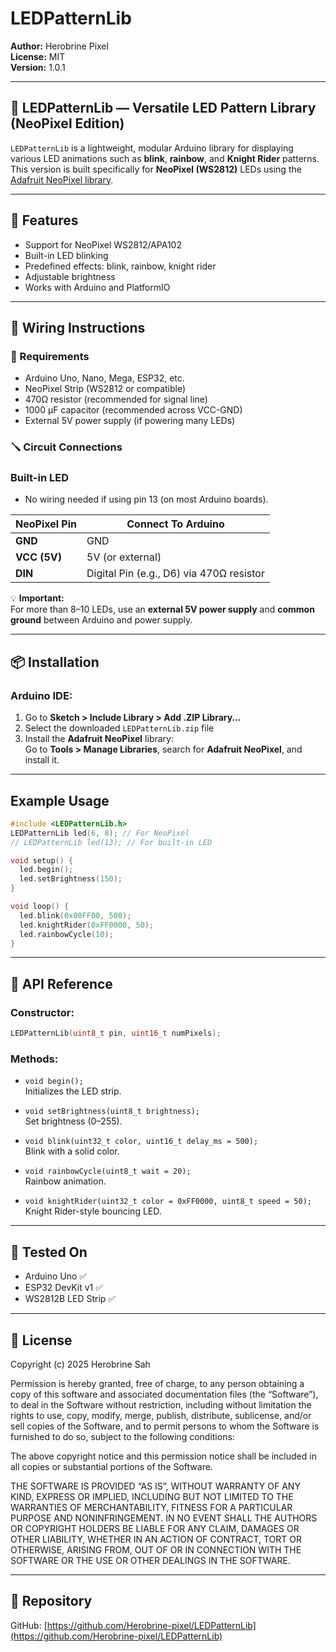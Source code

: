 # LEDPatternLib

**Author:** Herobrine Pixel  
**License:** MIT  
**Version:** 1.0.1 

---

## 🌈 LEDPatternLib — Versatile LED Pattern Library (NeoPixel Edition)

`LEDPatternLib` is a lightweight, modular Arduino library for displaying various LED animations such as **blink**, **rainbow**, and **Knight Rider** patterns. This version is built specifically for **NeoPixel (WS2812)** LEDs using the [Adafruit NeoPixel library](https://github.com/adafruit/Adafruit_NeoPixel).

---

## 🔌 Features
- Support for NeoPixel WS2812/APA102
- Built-in LED blinking
- Predefined effects: blink, rainbow, knight rider
- Adjustable brightness
- Works with Arduino and PlatformIO
  
---

## 🔌 Wiring Instructions

### 🧾 Requirements
- Arduino Uno, Nano, Mega, ESP32, etc.
- NeoPixel Strip (WS2812 or compatible)
- 470Ω resistor (recommended for signal line)
- 1000 µF capacitor (recommended across VCC-GND)
- External 5V power supply (if powering many LEDs)

### 🪛 Circuit Connections

### Built-in LED
- No wiring needed if using pin 13 (on most Arduino boards).

| NeoPixel Pin | Connect To Arduino |
|--------------|--------------------|
| **GND**      | GND                |
| **VCC (5V)** | 5V (or external)   |
| **DIN**      | Digital Pin (e.g., D6) via 470Ω resistor |

💡 **Important:**  
For more than 8–10 LEDs, use an **external 5V power supply** and **common ground** between Arduino and power supply.

---

## 📦 Installation

### Arduino IDE:
1. Go to **Sketch > Include Library > Add .ZIP Library…**
2. Select the downloaded `LEDPatternLib.zip` file
3. Install the **Adafruit NeoPixel** library:  
   Go to **Tools > Manage Libraries**, search for **Adafruit NeoPixel**, and install it.

---
## Example Usage
```cpp
#include <LEDPatternLib.h>
LEDPatternLib led(6, 8); // For NeoPixel
// LEDPatternLib led(13); // For built-in LED

void setup() {
  led.begin();
  led.setBrightness(150);
}

void loop() {
  led.blink(0x00FF00, 500);
  led.knightRider(0xFF0000, 50);
  led.rainbowCycle(10);
}
```

---

## 🧠 API Reference

### Constructor:
```cpp
LEDPatternLib(uint8_t pin, uint16_t numPixels);
```

### Methods:
- `void begin();`  
  Initializes the LED strip.

- `void setBrightness(uint8_t brightness);`  
  Set brightness (0–255).

- `void blink(uint32_t color, uint16_t delay_ms = 500);`  
  Blink with a solid color.

- `void rainbowCycle(uint8_t wait = 20);`  
  Rainbow animation.

- `void knightRider(uint32_t color = 0xFF0000, uint8_t speed = 50);`  
  Knight Rider-style bouncing LED.

---

## 🧪 Tested On

- Arduino Uno ✅  
- ESP32 DevKit v1 ✅  
- WS2812B LED Strip ✅

---

## 📖 License

Copyright (c) 2025 Herobrine Sah

Permission is hereby granted, free of charge, to any person obtaining a copy
of this software and associated documentation files (the “Software”), to deal
in the Software without restriction, including without limitation the rights
to use, copy, modify, merge, publish, distribute, sublicense, and/or sell
copies of the Software, and to permit persons to whom the Software is
furnished to do so, subject to the following conditions:

The above copyright notice and this permission notice shall be included in all
copies or substantial portions of the Software.

THE SOFTWARE IS PROVIDED “AS IS”, WITHOUT WARRANTY OF ANY KIND, EXPRESS OR
IMPLIED, INCLUDING BUT NOT LIMITED TO THE WARRANTIES OF MERCHANTABILITY,
FITNESS FOR A PARTICULAR PURPOSE AND NONINFRINGEMENT. IN NO EVENT SHALL THE
AUTHORS OR COPYRIGHT HOLDERS BE LIABLE FOR ANY CLAIM, DAMAGES OR OTHER
LIABILITY, WHETHER IN AN ACTION OF CONTRACT, TORT OR OTHERWISE, ARISING FROM,
OUT OF OR IN CONNECTION WITH THE SOFTWARE OR THE USE OR OTHER DEALINGS IN THE
SOFTWARE.



---

## 🔗 Repository

GitHub: [https://github.com/Herobrine-pixel/LEDPatternLib](https://github.com/Herobrine-pixel/LEDPatternLib)
